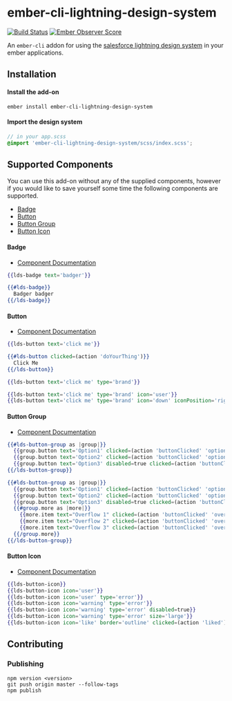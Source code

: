 # ember-cli-lightning-design-system

[![Build Status](https://travis-ci.org/jonnii/ember-cli-lightning-design-system.svg?branch=master)](https://travis-ci.org/jonnii/ember-cli-lightning-design-system) [![Ember Observer Score](https://emberobserver.com/badges/ember-cli-lightning-design-system.svg)](https://emberobserver.com/addons/ember-cli-lightning-design-system)

An `ember-cli` addon for using the [salesforce lightning design system](https://www.lightningdesignsystem.com)
in your ember applications.

## Installation

#### Install the add-on

```
ember install ember-cli-lightning-design-system
```

#### Import the design system

```scss
// in your app.scss
@import 'ember-cli-lightning-design-system/scss/index.scss';
```

## Supported Components

You can use this add-on without any of the supplied components, however if you would like
to save yourself some time the following components are supported.

 * [Badge](#badge)
 * [Button](#button)
 * [Button Group](#button-group)
 * [Button Icon](#button-icon)

#### Badge

 - [Component Documentation](https://www.lightningdesignsystem.com/components/badges)

```hbs
{{lds-badge text='badger'}}

{{#lds-badge}}
  Badger badger
{{/lds-badge}}
```

#### Button

 - [Component Documentation](https://www.lightningdesignsystem.com/components/buttons)

```hbs
{{lds-button text='click me'}}

{{#lds-button clicked=(action 'doYourThing')}}
  Click Me
{{/lds-button}}

{{lds-button text='click me' type='brand'}}

{{lds-button text='click me' type='brand' icon='user'}}
{{lds-button text='click me' type='brand' icon='down' iconPosition='right'}}
```

#### Button Group

 - [Component Documentation](https://www.lightningdesignsystem.com/components/button-groups)

```hbs
{{#lds-button-group as |group|}}
  {{group.button text='Option1' clicked=(action 'buttonClicked' 'option1')}}
  {{group.button text='Option2' clicked=(action 'buttonClicked' 'option2')}}
  {{group.button text='Option3' disabled=true clicked=(action 'buttonClicked' 'option3')}}
{{/lds-button-group}}

{{#lds-button-group as |group|}}
  {{group.button text='Option1' clicked=(action 'buttonClicked' 'option1')}}
  {{group.button text='Option2' clicked=(action 'buttonClicked' 'option2')}}
  {{group.button text='Option3' disabled=true clicked=(action 'buttonClicked' 'option3')}}
  {{#group.more as |more|}}
    {{more.item text="Overflow 1" clicked=(action 'buttonClicked' 'overflow1')}}
    {{more.item text="Overflow 2" clicked=(action 'buttonClicked' 'overflow2')}}
    {{more.item text="Overflow 3" clicked=(action 'buttonClicked' 'overflow3')}}
  {{/group.more}}
{{/lds-button-group}}
```

#### Button Icon

 - [Component Documentation](https://www.lightningdesignsystem.com/components/button-icons)

```hbs
{{lds-button-icon}}
{{lds-button-icon icon='user'}}
{{lds-button-icon icon='user' type='error'}}
{{lds-button-icon icon='warning' type='error'}}
{{lds-button-icon icon='warning' type='error' disabled=true}}
{{lds-button-icon icon='warning' type='error' size='large'}}
{{lds-button-icon icon='like' border='outline' clicked=(action 'liked')}}
```

## Contributing 

### Publishing 

```
npm version <version>
git push origin master --follow-tags
npm publish
```
